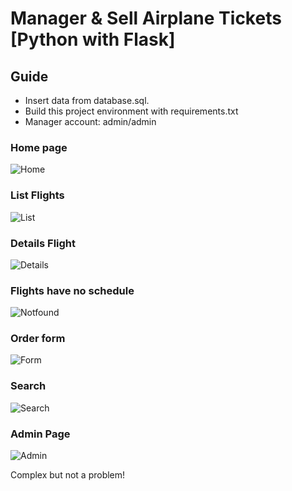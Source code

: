 # Manager & Sell Airplane Tickets [Python with Flask]
## Guide
* Insert data from database.sql.
* Build this project environment with requirements.txt
* Manager account: admin/admin

### Home page

![Home](Screenshots/home.png "demo")

### List Flights

![List](Screenshots/list.png "demo")

### Details Flight

![Details](Screenshots/details.png "demo")

### Flights have no schedule

![Notfound](Screenshots/notfound.png "demo")

### Order form

![Form](Screenshots/form.png "demo")

### Search

![Search](Screenshots/search.png "demo")

### Admin Page

![Admin](Screenshots/admin.png "demo")

Complex but not a problem!

